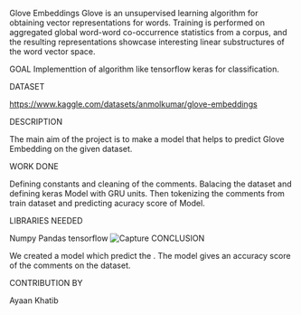 Glove Embeddings
Glove is an unsupervised learning algorithm for obtaining vector representations for words. Training is performed on aggregated global word-word co-occurrence statistics from a corpus, and the resulting representations showcase interesting linear substructures of the word vector space.

GOAL
Implementtion of algorithm like tensorflow keras for classification.

DATASET

https://www.kaggle.com/datasets/anmolkumar/glove-embeddings

DESCRIPTION

The main aim of the project is to make a model that helps to predict Glove Embedding on the given dataset.

WORK DONE

Defining constants and cleaning of the comments. Balacing the dataset and defining keras Model with GRU units. Then tokenizing the comments from train dataset and predicting acuracy score of Model.

LIBRARIES NEEDED

Numpy Pandas tensorflow 
![Capture](https://user-images.githubusercontent.com/89378885/198050644-cd1a9896-a282-42df-9533-7647e37674ec.JPG)
CONCLUSION

We created a model which predict the . The model gives an accuracy score of the comments on the dataset.

CONTRIBUTION BY

Ayaan Khatib
